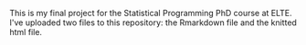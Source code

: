 This is my final project for the Statistical Programming PhD course at ELTE. I've uploaded two files to this repository: the Rmarkdown file and the knitted html file.
